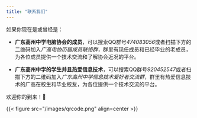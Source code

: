 ```yaml
---
title: "联系我们"
---
```

如果你现在是或曾经是：

- **广东高州中学电脑协会的成员**，可以搜索QQ群号*474083056*或者扫描下方的二维码加入*广高电协历届成员联络群*，群里有现任成员和已经毕业的老成员，为各位成员提供一个技术交流和了解协会近况的平台。

- **广东高州中学的学生并且热爱信息技术**，可以搜索QQ群号*920452547*或者扫描下方的二维码加入*广东高州中学信息技术爱好者交流群*，群里有热爱信息技术的广高在校生和毕业校友，为各位提供一个技术交流的平台。

欢迎你的到来！🤗

{{< figure src="/images/qrcode.png" align=center >}}